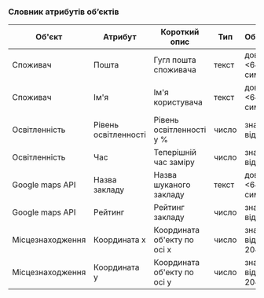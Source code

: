 ### Словник атрибутів об’єктів

| Об'єкт | Атрибут | Короткий опис | Тип | Обмеження |
|----------------------------|------------------------|----------------------------|------------|--------------------------|
| Споживач                   | Пошта                  | Гугл пошта споживача       | текст      | довжина <64 символів     |
| Споживач                   | Ім'я                   | Ім'я користувача           | текст      | довжина <64 символів     |
| Освітленність              | Рівень освітленності   | Рівень освітленності у %   | число      | значення від 0 до 100    |
| Освітленність              | Час                    | Теперішній час заміру      | число      | значення від 0 до 24     |
| Google maps API            | Назва закладу          | Назва шуканого закладу     | текст      | довжина <64 символів     |
| Google maps API            | Рейтинг                | Рейтинг закладу            | число      | значення від 0 до 5      |
| Місцезнаходження           | Координата х           | Координата об'екту по осі х| число      | значення від 0 до 2048   |
| Місцезнаходження           | Координата у           | Координата об'екту по осі у| число      | значення від 0 до 2048   |
